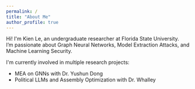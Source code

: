 ```yaml
---
permalink: /
title: "About Me"
author_profile: true
---
```


Hi! I'm Kien Le, an undergraduate researcher at Florida State University.  
I’m passionate about Graph Neural Networks, Model Extraction Attacks, and Machine Learning Security.

I'm currently involved in multiple research projects:
- MEA on GNNs with Dr. Yushun Dong
- Political LLMs and Assembly Optimization with Dr. Whalley
